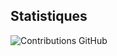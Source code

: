 ## Statistiques
![Contributions GitHub](https://github-readme-stats.vercel.app/api?username=atlante1952&custom_title=Contributions%20GitHub&show_icons=true&locale=fr&count_private=false&hide=stars,issues&bg_color=0d1117&hide_border=true&icon_color=52BFEA&text_color=FFF&title_color=52BFEA&cache_seconds=0)


